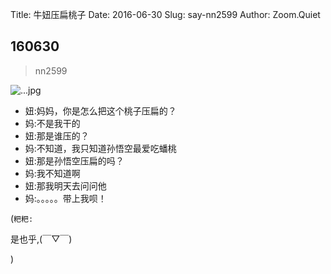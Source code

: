 Title: 牛妞压扁桃子
Date: 2016-06-30
Slug: say-nn2599
Author: Zoom.Quiet


## 160630
> nn2599

![...jpg](http://zoomquiet.qiniucdn.com/niuniu-albums/nn2016/160630-nn2599.jpg?imageView2/2/w/360)

- 妞:妈妈，你是怎么把这个桃子压扁的？
- 妈:不是我干的
- 妞:那是谁压的？
- 妈:不知道，我只知道孙悟空最爱吃蟠桃
- 妞:那是孙悟空压扁的吗？
- 妈:我不知道啊
- 妞:那我明天去问问他
- 妈:。。。。。带上我呗！



(`粑粑:` 

是也乎,(￣▽￣)


)
